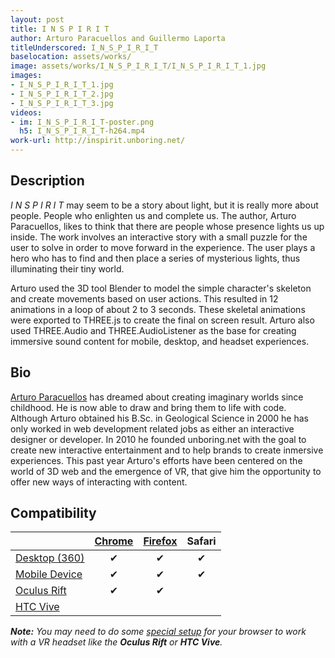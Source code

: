 ```yaml
---
layout: post
title: I N S P I R I T
author: Arturo Paracuellos and Guillermo Laporta
titleUnderscored: I_N_S_P_I_R_I_T
baselocation: assets/works/
image: assets/works/I_N_S_P_I_R_I_T/I_N_S_P_I_R_I_T_1.jpg
images:
- I_N_S_P_I_R_I_T_1.jpg
- I_N_S_P_I_R_I_T_2.jpg
- I_N_S_P_I_R_I_T_3.jpg
videos: 
- im: I_N_S_P_I_R_I_T-poster.png
  h5: I_N_S_P_I_R_I_T-h264.mp4
work-url: http://inspirit.unboring.net/
---
```


<div class="box" markdown="1">

## Description
*I N S P I R I T* may seem to be a story about light, but it is really more about people. People who enlighten us and complete us. The author, Arturo Paracuellos, likes to think that there are people whose presence lights us up inside. The work involves an interactive story with a small puzzle for the user to solve in order to move forward in the experience. The user plays a hero who has to find and then place a series of mysterious lights, thus illuminating their tiny world.

Arturo used the 3D tool Blender to model the simple character's skeleton and create movements based on user actions. This resulted in 12 animations in a loop of about 2 to 3 seconds. These skeletal animations were exported to THREE.js to create the final on screen result. Arturo also used THREE.Audio and THREE.AudioListener as the base for creating immersive sound content for mobile, desktop, and headset experiences.

## Bio	
[Arturo Paracuellos](http://unboring.net/) has dreamed about creating imaginary worlds since childhood. He is now able to draw and bring them to life with code. Although Arturo obtained his B.Sc. in Geological Science in 2000 he has only worked in web development related jobs as either an interactive designer or developer. In 2010 he founded unboring.net with the goal to create new interactive entertainment and to help brands to create inmersive experiences. This past year Arturo's efforts have been centered on the world of 3D web and the emergence of VR, that give him the opportunity to offer new ways of interacting with content.

</div>

<div class="box" markdown="1">

## Compatibility

|                     |[Chrome][2]      |[Firefox][4]     |Safari  
|---------------------|:---------------:|:---------------:|:---------:
|[Desktop (360)][7]   |✔                |✔                |✔     
|[Mobile Device][8]   |✔                |✔                |✔     
|[Oculus Rift][9]     |✔                |✔                |      
|[HTC Vive][10]       |                 |                 |      

[1]:instructions.html#edge-ins
[2]:instructions.html#chrome-ins 
[3]:instructions.html#chromium-ins 
[4]:instructions.html#firefox-ins 
[5]:instructions.html#firefoxnightly-ins 
[6]:instructions.html#safari-ins 
[7]:instructions.html#desktop-ins
[8]:https://vr.google.com/cardboard/
[9]:https://www.oculus.com/rift/
[10]:https://www.vive.com/
[11]:https://vr.google.com/daydream/
[12]:instructions.html

***Note:** You may need to do some [special setup][12] for your browser to work with a VR headset like the **Oculus Rift** or **HTC Vive**.*

</div>